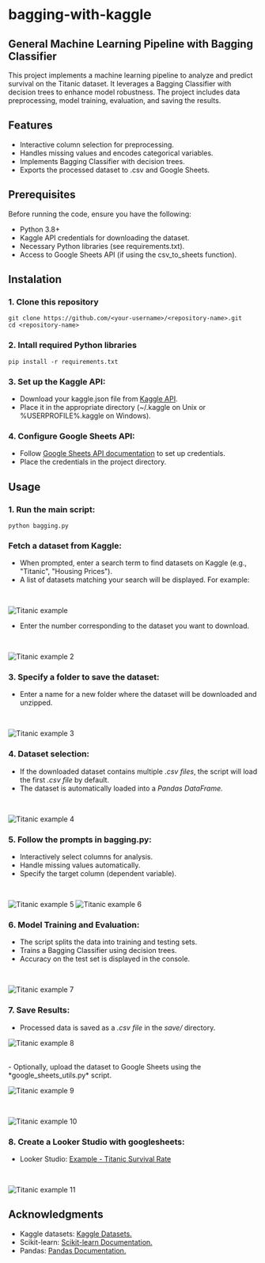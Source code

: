 # bagging-with-kaggle

## General Machine Learning Pipeline with Bagging Classifier

This project implements a machine learning pipeline to analyze and predict survival on the Titanic dataset. It leverages a Bagging Classifier with decision trees to enhance model robustness. The project includes data preprocessing, model training, evaluation, and saving the results.

## Features

- Interactive column selection for preprocessing.
- Handles missing values and encodes categorical variables.
- Implements Bagging Classifier with decision trees.
- Exports the processed dataset to .csv and Google Sheets.

## Prerequisites

Before running the code, ensure you have the following:

- Python 3.8+
- Kaggle API credentials for downloading the dataset.
- Necessary Python libraries (see requirements.txt).
- Access to Google Sheets API (if using the csv_to_sheets function).

## Instalation

### 1. Clone this repository

``` 
git clone https://github.com/<your-username>/<repository-name>.git 
cd <repository-name>
```

### 2. Intall required Python libraries
```
pip install -r requirements.txt
```

### 3. Set up the Kaggle API:
- Download your kaggle.json file from [Kaggle API](https://www.kaggle.com/docs/api).
- Place it in the appropriate directory (~/.kaggle on Unix or %USERPROFILE%\.kaggle on Windows).

### 4. Configure Google Sheets API:
- Follow [Google Sheets API documentation](https://developers.google.com/sheets/api/guides/concepts) to set up credentials.
- Place the credentials in the project directory.

## Usage

### 1. Run the main script:

```
python bagging.py
```

### Fetch a dataset from Kaggle:

- When prompted, enter a search term to find datasets on Kaggle (e.g., "Titanic", "Housing Prices").
- A list of datasets matching your search will be displayed. For example:

<br>

![Titanic example](./images/pic1.png)

- Enter the number corresponding to the dataset you want to download.

<br>

![Titanic example 2](./images/pic2.png)

### 3. Specify a folder to save the dataset:

- Enter a name for a new folder where the dataset will be downloaded and unzipped.

<br>

![Titanic example 3](./images/pic3.png)

### 4. Dataset selection:

- If the downloaded dataset contains multiple *.csv files*, the script will load the first *.csv file* by default.
- The dataset is automatically loaded into a *Pandas DataFrame.*

<br>

![Titanic example 4](./images/pic4.png)

### 5. Follow the prompts in bagging.py:

- Interactively select columns for analysis.
- Handle missing values automatically.
- Specify the target column (dependent variable).

<br>

![Titanic example 5](./images/pic5.png)
![Titanic example 6](./images/pic6.png)

### 6. Model Training and Evaluation:

- The script splits the data into training and testing sets.
- Trains a Bagging Classifier using decision trees.
- Accuracy on the test set is displayed in the console.
<br>

![Titanic example 7](./images/pic7.png)

### 7. Save Results:

- Processed data is saved as a *.csv file* in the *save/* directory.

![Titanic example 8](./images/pic8.png)

<br>
- Optionally, upload the dataset to Google Sheets using the *google_sheets_utils.py* script.
<br>

![Titanic example 9](./images/pic9.png)

<br>

![Titanic example 10](./images/pic10.png)

### 8. Create a Looker Studio with googlesheets:

- Looker Studio: [Example - Titanic Survival Rate](https://lookerstudio.google.com/reporting/9296e179-5f35-42b4-92d8-d36b4dee1999/page/ZgkYE)
<br>

![Titanic example 11](./images/pic11.png)

## Acknowledgments

- Kaggle datasets: [Kaggle Datasets.](https://www.kaggle.com/datasets)
- Scikit-learn: [Scikit-learn Documentation.](https://scikit-learn.org/stable/)
- Pandas: [Pandas Documentation.](https://pandas.pydata.org/docs/)
<br>